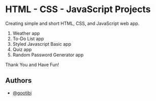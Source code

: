 # HTML - CSS - JavaScript Projects

Creating simple and short HTML, CSS, and JavaScript web app.

1. Weather app
2. To-Do List app
3. Styled Javascript Basic app
4. Quiz app
5. Random Password Generator app


Thank You and Have Fun!

## Authors

- [@gootibi](https://github.com/gootibi)
